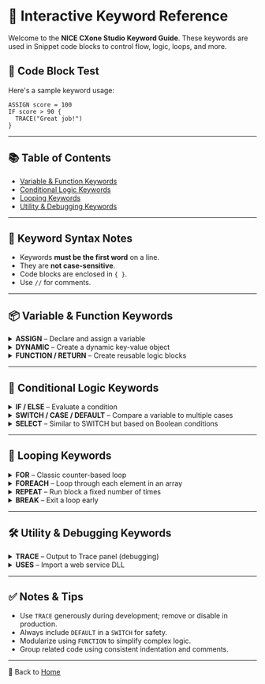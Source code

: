 # 📘 Interactive Keyword Reference

Welcome to the **NICE CXone Studio Keyword Guide**. These keywords are used in Snippet code blocks to control flow, logic, loops, and more.

## 🔧 Code Block Test

Here's a sample keyword usage:

```snippet
ASSIGN score = 100
IF score > 90 {
  TRACE("Great job!")
}
```
---

## 📚 Table of Contents

- [Variable & Function Keywords](#variable--function-keywords)
- [Conditional Logic Keywords](#conditional-logic-keywords)
- [Looping Keywords](#looping-keywords)
- [Utility & Debugging Keywords](#utility--debugging-keywords)

---

## 🧠 Keyword Syntax Notes

- Keywords **must be the first word** on a line.
- They are **not case-sensitive**.
- Code blocks are enclosed in `{ }`.
- Use `//` for comments.

---

## 📦 Variable & Function Keywords

<details>
<summary><strong>ASSIGN</strong> – Declare and assign a variable</summary>

```snippet
ASSIGN score = 100
```

Assigns a value to a variable. Variables can be updated later in the script.

</details>

<details>
<summary><strong>DYNAMIC</strong> – Create a dynamic key-value object</summary>

```snippet
DYNAMIC customer
ASSIGN customer.name = "Troy"
```

Useful for building objects like JSON.

</details>

<details>
<summary><strong>FUNCTION / RETURN</strong> – Create reusable logic blocks</summary>

```snippet
FUNCTION Add(x, y) {
  RETURN x + y
}
```

Functions encapsulate logic and return values for reuse.

</details>

---

## 🔀 Conditional Logic Keywords

<details>
<summary><strong>IF / ELSE</strong> – Evaluate a condition</summary>

```snippet
IF score > 90 {
  TRACE("High score!")
} ELSE {
  TRACE("Keep trying!")
}
```

Use `ELSE` to catch the opposite condition.

</details>

<details>
<summary><strong>SWITCH / CASE / DEFAULT</strong> – Compare a variable to multiple cases</summary>

```snippet
SWITCH status {
  CASE "Open" {
    TRACE("Case is open")
  }
  CASE "Closed" {
    TRACE("Case is closed")
  }
  DEFAULT {
    TRACE("Unknown status")
  }
}
```

Use `DEFAULT` to catch unmatched cases.

</details>

<details>
<summary><strong>SELECT</strong> – Similar to SWITCH but based on Boolean conditions</summary>

```snippet
SELECT {
  CASE score > 90 {
    TRACE("A")
  }
  CASE score > 80 {
    TRACE("B")
  }
}
```

Runs the first case that evaluates to true.

</details>

---

## 🔁 Looping Keywords

<details>
<summary><strong>FOR</strong> – Classic counter-based loop</summary>

```snippet
FOR i = 1 TO 5 {
  TRACE("Iteration: " + i)
}
```

Runs the loop while `i` is between 1 and 5.

</details>

<details>
<summary><strong>FOREACH</strong> – Loop through each element in an array</summary>

```snippet
FOREACH item IN itemList {
  TRACE(item)
}
```

Iterates over all values in a collection.

</details>

<details>
<summary><strong>REPEAT</strong> – Run block a fixed number of times</summary>

```snippet
REPEAT 3 TIMES {
  TRACE("Repeat!")
}
```

Good for simple, fixed repetition.

</details>

<details>
<summary><strong>BREAK</strong> – Exit a loop early</summary>

```snippet
FOR i = 1 TO 10 {
  IF i == 3 {
    BREAK
  }
  TRACE(i)
}
```

Breaks the loop when `i` is 3.

</details>

---

## 🛠 Utility & Debugging Keywords

<details>
<summary><strong>TRACE</strong> – Output to Trace panel (debugging)</summary>

```snippet
ASSIGN message = "Start"
TRACE("Message: " + message)
```

Use for debugging logic and variable flow.

</details>

<details>
<summary><strong>USES</strong> – Import a web service DLL</summary>

```snippet
USES "myProxy.dll"
```

Advanced use for calling external web services.

</details>

---

## ✅ Notes & Tips

- Use `TRACE` generously during development; remove or disable in production.
- Always include `DEFAULT` in a `SWITCH` for safety.
- Modularize using `FUNCTION` to simplify complex logic.
- Group related code using consistent indentation and comments.

---

🔗 Back to [Home](/README.md)
